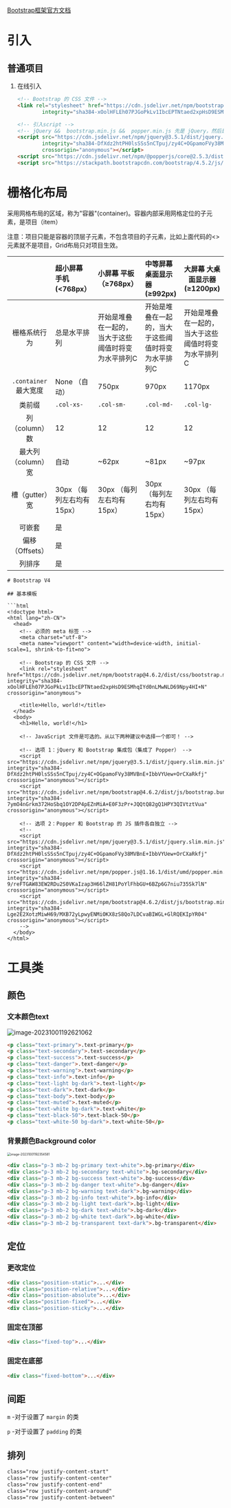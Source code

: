 [Bootstrap框架官方文档](https://www.bootcss.com)

# 引入

## 普通项目

1. 在线引入

   ```html
   <!-- Bootstrap 的 CSS 文件 -->
   <link rel="stylesheet" href="https://cdn.jsdelivr.net/npm/bootstrap@4.6.2/dist/css/bootstrap.min.css"
           integrity="sha384-xOolHFLEh07PJGoPkLv1IbcEPTNtaed2xpHsD9ESMhqIYd0nLMwNLD69Npy4HI+N" crossorigin="anonymous">
   ```


   ```html
   <!-- 引入script -->
   <!-- jQuery &&  bootstrap.min.js &&  popper.min.js 先是 jQuery，然后是 Popper，最后是 JavaScript 插件 -->
   <script src="https://cdn.jsdelivr.net/npm/jquery@3.5.1/dist/jquery.slim.min.js"
           integrity="sha384-DfXdz2htPH0lsSSs5nCTpuj/zy4C+OGpamoFVy38MVBnE+IbbVYUew+OrCXaRkfj"
           crossorigin="anonymous"></script>
   <script src="https://cdn.jsdelivr.net/npm/@popperjs/core@2.5.3/dist/umd/popper.min.js"></script>
   <script src="https://stackpath.bootstrapcdn.com/bootstrap/4.5.2/js/bootstrap.min.js"></script>
   ```

   

# 栅格化布局

采用网格布局的区域，称为"容器"(container)。容器内部采用网格定位的子元素，是项目（item）

注意：项目只能是容器的顶层子元素，不包含项目的子元素，比如上面代码的<>元素就不是项目，Grid布局只对项目生效。

|                       | 超小屏幕 手机 (<768px）    | 小屏幕 平板（≥768px）                               | 中等屏幕 桌面显示器 (≥992px)                        | 大屏幕 大桌面显示器 (≥1200px)                       |
| :-------------------: | :------------------------- | :-------------------------------------------------- | :-------------------------------------------------- | --------------------------------------------------- |
|     栅格系统行为      | 总是水平排列               | 开始是堆叠在一起的，当大于这些阈值时将变为水平排列C | 开始是堆叠在一起的，当大于这些阈值时将变为水平排列C | 开始是堆叠在一起的，当大于这些阈值时将变为水平排列C |
| `.container` 最大宽度 | None （自动）              | 750px                                               | 970px                                               | 1170px                                              |
|        类前缀         | `.col-xs-`                 | `.col-sm-`                                          | `.col-md-`                                          | `.col-lg-`                                          |
|    列（column）数     | 12                         | 12                                                  | 12                                                  | 12                                                  |
|  最大列（column）宽   | 自动                       | ~62px                                               | ~81px                                               | ~97px                                               |
|    槽（gutter）宽     | 30px （每列左右均有 15px） | 30px （每列左右均有 15px）                          | 30px （每列左右均有 15px）                          | 30px （每列左右均有 15px）                          |
|        可嵌套         | 是                         |                                                     |                                                     |                                                     |
|    偏移（Offsets）    | 是                         |                                                     |                                                     |                                                     |
|        列排序         | 是                         |                                                     |                                                     |                                                     |



```
# Bootstrap V4

## 基本模板

```html
<!doctype html>
<html lang="zh-CN">
  <head>
    <!-- 必须的 meta 标签 -->
    <meta charset="utf-8">
    <meta name="viewport" content="width=device-width, initial-scale=1, shrink-to-fit=no">

    <!-- Bootstrap 的 CSS 文件 -->
    <link rel="stylesheet" href="https://cdn.jsdelivr.net/npm/bootstrap@4.6.2/dist/css/bootstrap.min.css" integrity="sha384-xOolHFLEh07PJGoPkLv1IbcEPTNtaed2xpHsD9ESMhqIYd0nLMwNLD69Npy4HI+N" crossorigin="anonymous">

    <title>Hello, world!</title>
  </head>
  <body>
    <h1>Hello, world!</h1>

    <!-- JavaScript 文件是可选的。从以下两种建议中选择一个即可！ -->

    <!-- 选项 1：jQuery 和 Bootstrap 集成包（集成了 Popper） -->
    <script src="https://cdn.jsdelivr.net/npm/jquery@3.5.1/dist/jquery.slim.min.js" integrity="sha384-DfXdz2htPH0lsSSs5nCTpuj/zy4C+OGpamoFVy38MVBnE+IbbVYUew+OrCXaRkfj" crossorigin="anonymous"></script>
    <script src="https://cdn.jsdelivr.net/npm/bootstrap@4.6.2/dist/js/bootstrap.bundle.min.js" integrity="sha384-7ymO4nGrkm372HoSbq1OY2DP4pEZnMiA+E0F3zPr+JQQtQ82gQ1HPY3QIVtztVua" crossorigin="anonymous"></script>

    <!-- 选项 2：Popper 和 Bootstrap 的 JS 插件各自独立 -->
    <!--
    <script src="https://cdn.jsdelivr.net/npm/jquery@3.5.1/dist/jquery.slim.min.js" integrity="sha384-DfXdz2htPH0lsSSs5nCTpuj/zy4C+OGpamoFVy38MVBnE+IbbVYUew+OrCXaRkfj" crossorigin="anonymous"></script>
    <script src="https://cdn.jsdelivr.net/npm/popper.js@1.16.1/dist/umd/popper.min.js" integrity="sha384-9/reFTGAW83EW2RDu2S0VKaIzap3H66lZH81PoYlFhbGU+6BZp6G7niu735Sk7lN" crossorigin="anonymous"></script>
    <script src="https://cdn.jsdelivr.net/npm/bootstrap@4.6.2/dist/js/bootstrap.min.js" integrity="sha384-Lge2E2XotzMiwH69/MXB72yLpwyENMiOKX8zS8Qo7LDCvaBIWGL+GlRQEKIpYR04" crossorigin="anonymous"></script>
    -->
  </body>
</html>
```

# 工具类

## 颜色
### 文本颜色text

![image-20231001192621062](https://cdn.jsdelivr.net/gh/Shuncsx/image/image-20231001192621062.png)

```html
<p class="text-primary">.text-primary</p>
<p class="text-secondary">.text-secondary</p>
<p class="text-success">.text-success</p>
<p class="text-danger">.text-danger</p>
<p class="text-warning">.text-warning</p>
<p class="text-info">.text-info</p>
<p class="text-light bg-dark">.text-light</p>
<p class="text-dark">.text-dark</p>
<p class="text-body">.text-body</p>
<p class="text-muted">.text-muted</p>
<p class="text-white bg-dark">.text-white</p>
<p class="text-black-50">.text-black-50</p>
<p class="text-white-50 bg-dark">.text-white-50</p>
```

### 背景颜色Background color

<img src="https://cdn.jsdelivr.net/gh/Shuncsx/image/image-20231001192354581.png" alt="image-20231001192354581" style="zoom: 50%;" />

```html
<div class="p-3 mb-2 bg-primary text-white">.bg-primary</div>
<div class="p-3 mb-2 bg-secondary text-white">.bg-secondary</div>
<div class="p-3 mb-2 bg-success text-white">.bg-success</div>
<div class="p-3 mb-2 bg-danger text-white">.bg-danger</div>
<div class="p-3 mb-2 bg-warning text-dark">.bg-warning</div>
<div class="p-3 mb-2 bg-info text-white">.bg-info</div>
<div class="p-3 mb-2 bg-light text-dark">.bg-light</div>
<div class="p-3 mb-2 bg-dark text-white">.bg-dark</div>
<div class="p-3 mb-2 bg-white text-dark">.bg-white</div>
<div class="p-3 mb-2 bg-transparent text-dark">.bg-transparent</div>
```

## 定位
### 更改定位

```html
<div class="position-static">...</div>
<div class="position-relative">...</div>
<div class="position-absolute">...</div>
<div class="position-fixed">...</div>
<div class="position-sticky">...</div>
```

### 固定在顶部

```html
<div class="fixed-top">...</div>
```

### 固定在底部

```html
<div class="fixed-bottom">...</div>
```

## 间距

`m` -对于设置了 `margin` 的类

`p` -对于设置了 `padding` 的类
## 排列

```css
class="row justify-content-start"
class="row justify-content-center"
class="row justify-content-end"
class="row justify-content-around"
class="row justify-content-between"

